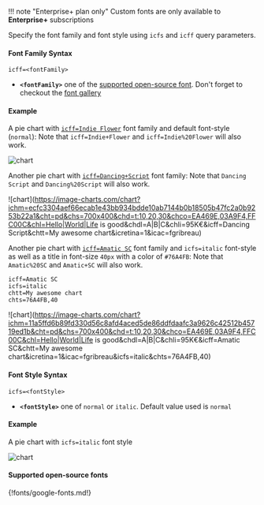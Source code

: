 !!! note "Enterprise+ plan only"
    Custom fonts are only available to **Enterprise+** subscriptions

Specify the font family and font style using `icfs` and `icff` query parameters.

#### Font Family Syntax

```
icff=<fontFamily>
```

- **`<fontFamily>`** one of the [supported open-source font](#supported-open-source-fonts). Don't forget to checkout the [font gallery](https://fonts.google.com/)

#### Example

A pie chart with [`icff=Indie Flower`](https://fonts.google.com/specimen/Indie+Flower) font family and default font-style (`normal`):
Note that `icff=Indie+Flower` and `icff=Indie%20Flower` will also work.

![chart](https://image-charts.com/chart?ichm=21d1633d17741be20e4564378a5b2b83f14645ec48cbefa7eee7b7eea3ce240a&cht=pd&chs=700x400&chd=t:10,20,30&chco=EA469E,03A9F4,FFC00C&chl=Aaaa|Bbbb|Cccc&chdl=A|B|C&chli=95K%E2%82%AC&icff=Indie%20Flower&ic&=1&chtt=This%20is%20a%20test&icac=fgribreau)



Another pie chart with [`icff=Dancing+Script`](https://fonts.google.com/specimen/Dancing+Script) font family:
Note that `Dancing Script` and `Dancing%20Script` will also work.

![chart](https://image-charts.com/chart?ichm=ecfc3304aef66ecab1e43bb934bdde10ab7144b0b18505b47fc2a0b9253b22a1&cht=pd&chs=700x400&chd=t:10,20,30&chco=EA469E,03A9F4,FFC00C&chl=Hello|World|Life is good&chdl=A|B|C&chli=95K€&icff=Dancing Script&chtt=My awesome chart&icretina=1&icac=fgribreau)


Another pie chart with [`icff=Amatic SC`](https://fonts.google.com/specimen/Dancing+Script) font family and `icfs=italic` font-style as well as a title in font-size `40px` with a color of `#76A4FB`:
Note that `Amatic%20SC` and `Amatic+SC` will also work.

```
icff=Amatic SC
icfs=italic
chtt=My awesome chart
chts=76A4FB,40
```

![chart](https://image-charts.com/chart?ichm=11a5ffd6b89fd330d56c8afd4aced5de86ddfdaafc3a9626c42512b45719ed1b&cht=pd&chs=700x400&chd=t:10,20,30&chco=EA469E,03A9F4,FFC00C&chl=Hello|World|Life is good&chdl=A|B|C&chli=95K€&icff=Amatic SC&chtt=My awesome chart&icretina=1&icac=fgribreau&icfs=italic&chts=76A4FB,40)

#### Font Style Syntax
```
icfs=<fontStyle>
```

- **`<fontStyle>`** one of `normal` or `italic`. Default value used is `normal`

#### Example

A pie chart with `icfs=italic` font style

![chart](https://image-charts.com/chart?ichm=707debc1a57b09f8eb470694c1325e63666d6ee1aa770dc6c2853718d8ea06dc&cht=pd&icac=fgribreau&chd=t:10,20,30&chco=EA469E,03A9F4,FFC00C&chl=Aaaa|Bbbb|Cccc&chdl=A|B|c&chli=95K%E2%82%AC&chs=700x200&icfs=italic&icff=Roboto&icretina=1)


#### Supported open-source fonts

{!fonts/google-fonts.md!}
